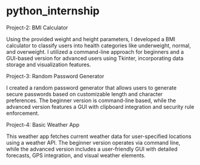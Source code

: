 # python_internship

Project-2: BMI Calculator

Using the provided weight and height parameters, I developed a BMI calculator to classify users into health categories like underweight, normal, and overweight. I utilized a command-line approach for beginners and a GUI-based version for advanced users using Tkinter, incorporating data storage and visualization features.

Project-3: Random Password Generator

I created a random password generator that allows users to generate secure passwords based on customizable length and character preferences. The beginner version is command-line based, while the advanced version features a GUI with clipboard integration and security rule enforcement.

Project-4: Basic Weather App

This weather app fetches current weather data for user-specified locations using a weather API. The beginner version operates via command line, while the advanced version includes a user-friendly GUI with detailed forecasts, GPS integration, and visual weather elements.
